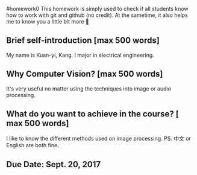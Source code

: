 #homework0
This homework is simply used to check if all students know how to work with git and github (no credit).
At the sametime, it also helps me to know you a little bit more 🙂

## Brief self-introduction [max 500 words]
My name is Kuan-yi, Kang. I major in electrical engineering.
## Why Computer Vision? [max 500 words]
It's very useful no matter using the techniques into image or audio processing.
## What do you want to achieve in the course? [ max 500 words]
I like to know the different methods used on image processing.
PS. 中文 or English are both fine.

## Due Date: Sept. 20, 2017
